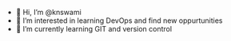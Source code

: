 - 👋 Hi, I’m @knswami
- 👀 I’m interested in learning DevOps and find new oppurtunities
- 🌱 I’m currently learning GIT and version control



<!---
knswami/knswami is a ✨ special ✨ repository because its `README.md` (this file) appears on your GitHub profile.
You can click the Preview link to take a look at your changes.
--->
